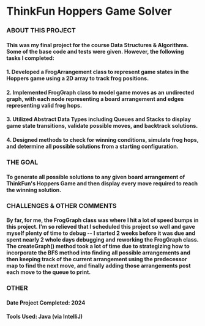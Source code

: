 # ThinkFun Hoppers Game Solver

### ABOUT THIS PROJECT
#### This was my final project for the course Data Structures & Algorithms. Some of the base code and tests were given. However, the following tasks I completed:
####    1. Developed a FrogArrangement class to represent game states in the Hoppers game using a 2D array to track frog positions.
####    2. Implemented FrogGraph class to model game moves as an undirected graph, with each node representing a board arrangement and edges representing valid frog hops.
####    3. Utilized Abstract Data Types including Queues and Stacks to display game state transitions, validate possible moves, and backtrack solutions.
####    4. Designed methods to check for winning conditions, simulate frog hops, and determine all possible solutions from a starting configuration.

### THE GOAL
#### To generate all possible solutions to any given board arrangement of ThinkFun's Hoppers Game and then display every move required to reach the winning solution.

### CHALLENGES & OTHER COMMENTS
#### By far, for me, the FrogGraph class was where I hit a lot of speed bumps in this project. I'm so relieved that I scheduled this project so well and gave myself plenty of time to debug -- I started 2 weeks before it was due and spent nearly 2 whole days debugging and reworking the FrogGraph class. The createGraph() method took a lot of time due to strategizing how to incorporate the BFS method into finding all possible arrangements and then keeping track of the current arrangement using the predecessor map to find the next move, and finally adding those arrangements post each move to the queue to print. 

### OTHER
#### Date Project Completed: 2024
#### Tools Used: Java (via IntelliJ)
